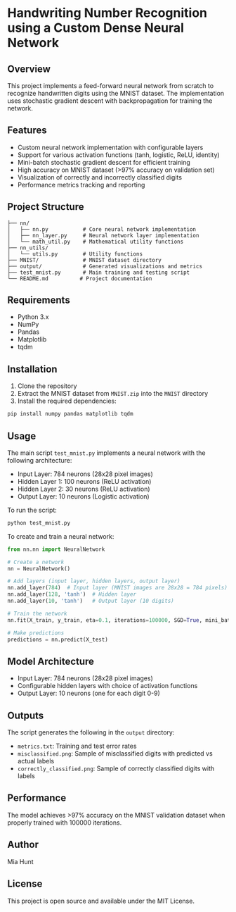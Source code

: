 # Handwriting Number Recognition using a Custom Dense Neural Network

## Overview
This project implements a feed-forward neural network from scratch to recognize handwritten digits using the MNIST dataset. The implementation uses stochastic gradient descent with backpropagation for training the network.

## Features
- Custom neural network implementation with configurable layers
- Support for various activation functions (tanh, logistic, ReLU, identity)
- Mini-batch stochastic gradient descent for efficient training
- High accuracy on MNIST dataset (>97% accuracy on validation set)
- Visualization of correctly and incorrectly classified digits
- Performance metrics tracking and reporting

## Project Structure
```
├── nn/
│   ├── nn.py           # Core neural network implementation
│   ├── nn_layer.py     # Neural network layer implementation
│   └── math_util.py    # Mathematical utility functions
├── nn_utils/
│   └── utils.py        # Utility functions
├── MNIST/              # MNIST dataset directory
├── output/             # Generated visualizations and metrics
├── test_mnist.py       # Main training and testing script
└── README.md          # Project documentation
```

## Requirements
- Python 3.x
- NumPy
- Pandas
- Matplotlib
- tqdm

## Installation
1. Clone the repository
2. Extract the MNIST dataset from `MNIST.zip` into the `MNIST` directory
3. Install the required dependencies:
```bash
pip install numpy pandas matplotlib tqdm
```

## Usage

The main script `test_mnist.py` implements a neural network with the following architecture:
- Input Layer: 784 neurons (28x28 pixel images)
- Hidden Layer 1: 100 neurons (ReLU activation)
- Hidden Layer 2: 30 neurons (ReLU activation)
- Output Layer: 10 neurons (Logistic activation)

To run the script:
```bash
python test_mnist.py
```

To create and train a neural network:
```python
from nn.nn import NeuralNetwork

# Create a network
nn = NeuralNetwork()

# Add layers (input layer, hidden layers, output layer)
nn.add_layer(784)  # Input layer (MNIST images are 28x28 = 784 pixels)
nn.add_layer(128, 'tanh')  # Hidden layer
nn.add_layer(10, 'tanh')   # Output layer (10 digits)

# Train the network
nn.fit(X_train, y_train, eta=0.1, iterations=100000, SGD=True, mini_batch_size=20)

# Make predictions
predictions = nn.predict(X_test)
```

## Model Architecture
- Input Layer: 784 neurons (28x28 pixel images)
- Configurable hidden layers with choice of activation functions
- Output Layer: 10 neurons (one for each digit 0-9)

## Outputs
The script generates the following in the `output` directory:
- `metrics.txt`: Training and test error rates
- `misclassified.png`: Sample of misclassified digits with predicted vs actual labels
- `correctly_classified.png`: Sample of correctly classified digits with labels

## Performance
The model achieves >97% accuracy on the MNIST validation dataset when properly trained with 100000 iterations.

## Author
Mia Hunt

## License
This project is open source and available under the MIT License.
